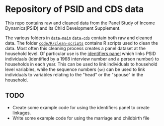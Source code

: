 # Repository of PSID and CDS data

This repo contains raw and cleaned data from the Panel Study of Income Dynamics(PSID) and its Child Development Supplement.

The various folders in [`data-main`](/data-main) [`data-cds`](/data-cds/) contain both raw and cleaned data. The folder [`code/R/clean-scripts`](/code/R/clean-scripts/) contains R scripts used to clean the data. Most often this cleaning process creates a panel dataset at the household level. Of particular use is the [identifiers panel](/data-main/identifiers/identifiers-panel.csv) which links PSID individuals (identified by a 1968 interview number and a person number) to households in each year. This can be used to link individuals to household level variables, while the sequence numbers (`sn`) can be used to link individuals to variables relating to the "head" or the "spouse" in the household.

## TODO

- Create some example code for using the identifiers panel to create linkages.
- Write some example code for using the marriage and childbirth file